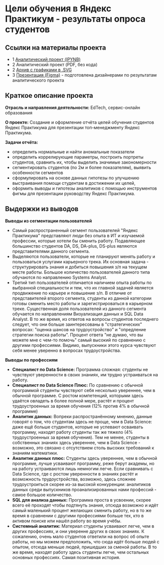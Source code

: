 # Цели обучения в Яндекс Практикум - результаты опроса студентов

## Ссылки на материалы проекта
* 1 [Аналитический проект (IPYNB)](https://github.com/AleksandrK86/Pet-projects/blob/main/Hackathon_march_23/Hackathon_march_23.ipynb)
* 2 Аналитический проект (PDF, без кода)
* 2 [Архив с графиками в .SVG](https://github.com/AleksandrK86/Pet-projects/blob/main/Hackathon_march_23/Plot_SVG.zip)
* 3 [Презентация (Figma)](https://www.figma.com/file/0o6SPvvrgdUrM6RITumpaB/%D0%A5%D0%B0%D0%BA%D0%B0%D1%82%D0%BE%D0%BD-%D0%AF%D0%BD%D0%B4%D0%B5%D0%BA%D1%81-%D0%9F%D1%80%D0%B0%D0%BA%D1%82%D0%B8%D0%BA%D1%83%D0%BC_%D0%BC%D0%B0%D1%80%D1%82-2023_%D0%BA%D0%BE%D0%BC%D0%B0%D0%BD%D0%B4%D0%B0-5?node-id=0-1&t=LULtkMV4i8WnWj6i-0) - подготовлена дизайнерами по результатам аналитического проекта

## Краткое описание проекта

**Отрасль и направления деятельности:** EdTech, сервис-онлайн образования   

**О проекте:** Создание и оформление отчёта целей обучения студентов Яндекс Практикума для
презентации топ-менеджменту Яндекс Практикума.

**Задачи отчёта:**
* определить нормальные и найти аномальные показатели
* определить коррелирующие параметры, построить портреты студентов, сравнить их, чтобы выделить значимые закономерности
* сегментировать студентов (по 2м и более показателям), выявить особенности сегментов
* сформулировать на основе данных гипотезы по улучшению выстраивания помощи студентам в достижении их целей,
* оформить выводы и гипотезы аналитиков с помощью инструментов фигмы для презентации руководству Яндекс Практикума.

## Выдержки из выводов

**Выводы из сегментации пользователей**

* Самый распространенный сегмент пользователей "Яндекс Практикума" представляют люди без опыта в ИТ и изучаемой профессии, которые хотели бы сменить работу.
Подавляющее большинство студентов DA, DS, DA-plus, DS-plus являются представителями данного сегмента.
* Выделяются пользователи, которые не планируют менять работу и пользоваться услугами карьерного трека. Их основная задача - структурировать знания и добиться повышения з/п
на текущем месте работы. Большое количество пользователей данного типа обучаются по направлению Systems Analyst.
* Третий тип пользователей отличается наличием опыта работы по выбранной специальности и тем, что их главной задачей является продвижение по карьере и
повышение з/п. В отличие от представителей второго сегмента, студенты из данной категории готовы сменить место работы и зарегистрироваться в карьерном треке.
Существенная доля пользователей из данного сегмента обучается по направлениям Визуализация данных и SQL Data Analyst.  В то же время, из ответов на вопросы студентов последнего следует, что они больше заинтересованы в "стратегических" вопросах: "оценка шансов на трудоустройство" и "опредление стратегии поиска работы".
Процент ответа "не думаю, что вы можете мне с чем-то помочь" самый высокий по сравнению с другими профессиями. Видимо, выпускники этого курса чувствуют себя
менее уверенно в вопросах трудоустройства.

**Выводы по профессиям**

* **Специалист по Data Science:** Программа сложная: студенты не чувствуют уверенности в своих знаниях, им трудно устраиваться на работу.
* **Специалист по Data Science Плюс:** По сравнению с обычной программой студенты чувствуют себя несколько увереннее, чем в обычной программе. С ростом компетенций,
которыми здесь удаётся овладеть в более полной мере, растёт и процент трудоустроенных за время обучения (12% против 4% в обычной программе)
* **Аналитик данных:** Вопреки распространённому мнению, данные говорят о том, что студентам здесь не проще, чем в Data Science: даже ещё больше студентов, которые не
успевают осваивать программу, находят работу студенты так же тяжело (4% трудоустроенных за время обучения). Тем не менее, студенты в собственных знаниях здесь увереннее, чем в Data Science - возможно, это связано с отсутствием столь высоких
требований к знаниям математики.
* **Аналитик данных плюс:** Студенты здесь увереннее, чем в обычной программе, лучше усваивают программу, реже берут академы, но на работу устраиваются лишь немногим
легче. Если сравнивать с Data Science, где с ростом уверенности в знаниях растёт и возможность трудоустройства, возможно, здесь сложнее трудоустроиться скорее из-за
высокой конкуренции: аналитиков данных среди выпускников проанализированных нами профессий - самое большое количество.
* **SQL для анализа данных:** Программа проста в усвоении, скорее всего её проходят чтобы подтянуть знания, отсюда возможно и идёт самый маленький процент желающих сменить
работу, но в то же время в сравнении с другими профессиями больше тех, кто в активом поиске или нашёл работу во время учёбы.
* **Системный аналитик:** Материал студенты усваивают легче, чем в других профессиях, и они уверенне других в своих знаниях. К сожалению, очень мало студентов ответили на
вопрос об опыте работы, но мы можем предположить, что сюда идёт больше людей с опытом, отсюда меньше людей, пришедших за сменой работы. В то же время, находят
работу здесь студенты легче, чем остальных основных профессиях. Самая позитивная история.
